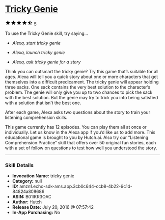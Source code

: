 # [Tricky Genie](http://alexa.amazon.com/#skills/amzn1.echo-sdk-ams.app.3cb0c644-ccb8-4b22-9c1d-84824a808686)
![4.3 stars](../../images/ic_star_black_18dp_1x.png)![4.3 stars](../../images/ic_star_black_18dp_1x.png)![4.3 stars](../../images/ic_star_black_18dp_1x.png)![4.3 stars](../../images/ic_star_black_18dp_1x.png)![4.3 stars](../../images/ic_star_half_black_18dp_1x.png) 5

To use the Tricky Genie skill, try saying...

* *Alexa, start tricky genie*

* *Alexa, launch tricky genie*

* *Alexa, ask tricky genie for a story*

Think you can outsmart the tricky genie? Try this game that’s suitable for all ages. Alexa will tell you a quick story about one or more characters that get themselves into a difficult predicament. The tricky genie will appear holding three sacks. One sack contains the very best solution to the character’s problem. The genie will only give you up to two chances to pick the sack with the best solution. But the genie may try to trick you into being satisfied with a solution that isn't the best one. 

After each game, Alexa asks two questions about the story to train your listening comprehension skills.

This game currently has 12 episodes. You can play them all at once or individually. Let us know in the Alexa app if you’d like us to add more. This educational game is brought to you by Hutch.ai. Also try our “Listening Comprehension Practice” skill that offers over 50 original fun stories, each with a set of follow on questions to test how well you understood the story.

***

### Skill Details

* **Invocation Name:** tricky genie
* **Category:** null
* **ID:** amzn1.echo-sdk-ams.app.3cb0c644-ccb8-4b22-9c1d-84824a808686
* **ASIN:** B01IKR3OAC
* **Author:** Hutch
* **Release Date:** July 20, 2016 @ 07:57:42
* **In-App Purchasing:** No
